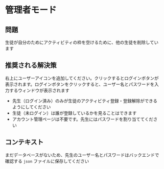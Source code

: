 # 管理者モード

## 問題

生徒が自分のためにアクティビティの枠を空けるために、他の生徒を削除しています

## 推奨される解決策

右上にユーザーアイコンを追加してください。クリックするとログインボタンが表示されます。ログインボタンをクリックすると、ユーザー名とパスワードを入力するウィンドウが表示されます

- 先生（ログイン済み）のみが生徒のアクティビティ登録・登録解除ができるようにしてください
- 生徒（未ログイン）は誰が登録しているかを見ることはできます
- アカウント管理ページは不要です。先生にはパスワードを割り当ててください

## コンテキスト

まだデータベースがないため、先生のユーザー名とパスワードはバックエンドで確認する `json` ファイルに保存してください